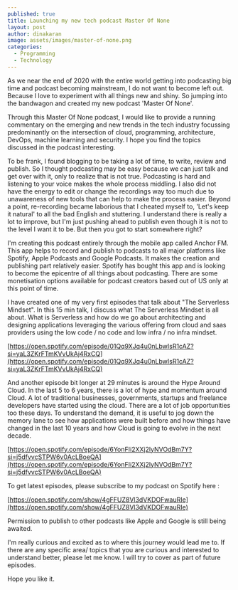 ```yaml
---
published: true
title: Launching my new tech podcast Master Of None
layout: post
author: dinakaran
image: assets/images/master-of-none.png
categories:
  - Programming
  - Technology
---
```


As we near the end of 2020 with the entire world getting into podcasting big time and podcast becoming mainstream, I do not want to become left out. Because I love to experiment with all things new and shiny. So jumping into the bandwagon and created my new podcast 'Master Of None'. 

Through this Master Of None podcast, I would like to provide a running commentary on the emerging and new trends in the tech industry focussing predominantly on the intersection of cloud, programming, architecture, DevOps, machine learning and security. I hope you find the topics discussed in the podcast interesting. 

To be frank, I found blogging to be taking a lot of time, to write, review and publish. So I thought podcasting may be easy because we can just talk and get over with it, only to realize that is not true. Podcasting is hard and listening to your voice makes the whole process middling. I also did not have the energy to edit or change the recordings way too much due to unawareness of new tools that can help to make the process easier. Beyond a point, re-recording became laborious that I cheated myself to, 'Let's keep it natural' to all the bad English and stuttering.  I understand there is really a lot to improve, but I'm just pushing ahead to publish even though it is not to the level I want it to be. But then you got to start somewhere right?

I'm creating this podcast entirely through the mobile app called Anchor FM. This app helps to record and publish to podcasts to all major platforms like Spotify, Apple Podcasts and Google Podcasts. It makes the creation and publishing part relatively easier.  Spotify has bought this app and is looking to become the epicentre of all things about podcasting. There are some monetisation options available for podcast creators based out of US only at this point of time. 

I have created one of my very first episodes that talk about "The Serverless Mindset".  In this 15 min talk, I discuss what  The Serverless Mindset is all about. What is Serverless and how do we go about architecting and designing applications leveraging the various offering from cloud and saas providers using the low code / no code and low infra / no infra mindset.

[https://open.spotify.com/episode/01Qq9XJq4u0nLbwIsR1cAZ?si=yaL3ZKrFTmKVvUkAj4RxCQ](https://open.spotify.com/episode/01Qq9XJq4u0nLbwIsR1cAZ?si=yaL3ZKrFTmKVvUkAj4RxCQ)

And another episode bit longer at 29 minutes is around the Hype Around Cloud. In the last 5 to 6 years, there is a lot of hype and momentum around Cloud. A lot of traditional businesses, governments, startups and freelance developers have started using the cloud. There are a lot of job opportunities too these days. To understand the demand, it is useful to jog down the memory lane to see how applications were built before and how things have changed in the last 10 years and how Cloud is going to evolve in the next decade.

[https://open.spotify.com/episode/6YonFIi2XXj2lyNVOdBm7Y?si=j5dfvvcSTPW6v0AcLBoeQA](https://open.spotify.com/episode/6YonFIi2XXj2lyNVOdBm7Y?si=j5dfvvcSTPW6v0AcLBoeQA)

To get latest episodes, please subscribe to my podcast on Spotify here : 

[https://open.spotify.com/show/4gFFUZ8Vl3dVKDOFwauRIe](https://open.spotify.com/show/4gFFUZ8Vl3dVKDOFwauRIe)

Permission to publish to other podcasts like Apple and Google is still being awaited.

I'm really curious and excited as to where this journey would lead me to. If there are any specific area/ topics that you are curious and interested to understand better, please let me know. I will try to cover as part of future episodes.

Hope you like it.
